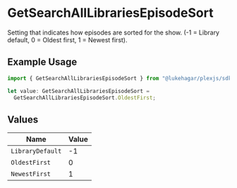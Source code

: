 # GetSearchAllLibrariesEpisodeSort

Setting that indicates how episodes are sorted for the show. (-1 = Library default, 0 = Oldest first, 1 = Newest first).

## Example Usage

```typescript
import { GetSearchAllLibrariesEpisodeSort } from "@lukehagar/plexjs/sdk/models/operations";

let value: GetSearchAllLibrariesEpisodeSort =
  GetSearchAllLibrariesEpisodeSort.OldestFirst;
```

## Values

| Name             | Value            |
| ---------------- | ---------------- |
| `LibraryDefault` | -1               |
| `OldestFirst`    | 0                |
| `NewestFirst`    | 1                |
